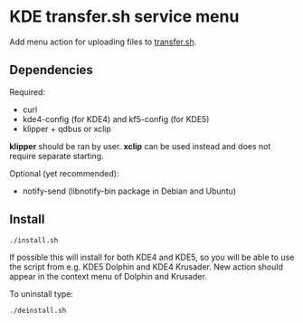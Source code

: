 # KDE transfer.sh service menu

Add menu action for uploading files to [transfer.sh](https://transfer.sh/).

## Dependencies

Required:

* curl
* kde4-config (for KDE4) and kf5-config (for KDE5)
* klipper + qdbus or xclip

**klipper** should be ran by user. **xclip** can be used instead and does not require separate starting.

Optional (yet recommended):

* notify-send (libnotify-bin package in Debian and Ubuntu)

## Install

```
./install.sh
```

If possible this will install for both KDE4 and KDE5, so you will be able to use the script from e.g. KDE5 Dolphin and KDE4 Krusader.
New action should appear in the context menu of Dolphin and Krusader.

To uninstall type:

```
./deinstall.sh
```
